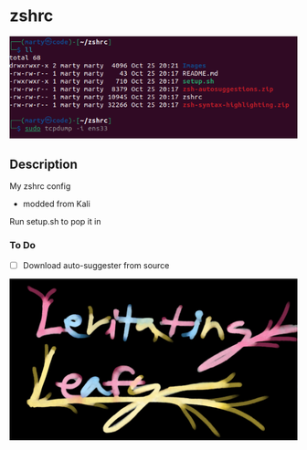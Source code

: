 # zshrc

![screenshot](./Images/scrnshot.png)

## Description
My zshrc config
- modded from Kali

Run setup.sh to pop it in

### To Do
- [ ] Download auto-suggester from source


![leafy](./Images/Leafy.jpg)
